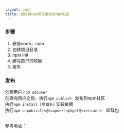 ```yaml
---
layout: post
title: 如何将npm项目发布到npm社区
---
```


### 步骤
1. 安装node，npm  <br>	
2. 创建项目目录  <br>
3. npm init   <br>
4. 编写自己的项目<br>
5. 发布<br>

### 发布

创建用户 `npm adduser`  <br>
创建完用户之后，执行`npm publish ` 发布到npm社区 <br>
执行`npm install [项目名]` 安装依赖  <br>
执行`npm unpublist[<@scope>/]<pkg>[@<version>] ` 卸载包 <br>


<br>
参考地址：<https://docs.npmjs.com/cli>
